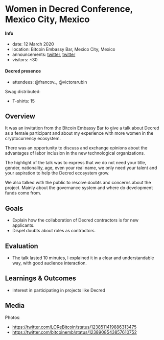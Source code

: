 # Women in Decred Conference, Mexico City, Mexico

#### Info

- date: 12 March 2020
- location: Bitcoin Embassy Bar, Mexico City, Mexico
- announcements: [twitter](https://twitter.com/Decred_ES/status/1238150119645732864), [twitter](https://twitter.com/bitcoinemb/status/1233500964566523911)
- visitors: ~30

#### Decred presence

- attendees: @francov\_, @victorarubin

Swag distributed:

- T-shirts: 15

## Overview

It was an invitation from the Bitcoin Embassy Bar to give a talk about Decred as a female participant and about my experience with more women in the cryptocurrency ecosystem.

There was an opportunity to discuss and exchange opinions about the advantages of labor inclusion in the new technological organizations.

The highlight of the talk was to express that we do not need your title, gender, nationality, age, even your real name, we only need your talent and your aspiration to help the Decred ecosystem grow.

We also talked with the public to resolve doubts and concerns about the project. Mainly about the governance system and where do development funds come from.

## Goals

- Explain how the collaboration of Decred contractors is for new applicants.
- Dispel doubts about roles as contractors.

## Evaluation

- The talk lasted 10 minutes, I explained it in a clear and understandable way, with good audience interaction.

## Learnings & Outcomes

- Interest in participating in projects like Decred

## Media

Photos:

- https://twitter.com/LOReBitcoin/status/1238511419886313475
- https://twitter.com/bitcoinemb/status/1238908543857610752
